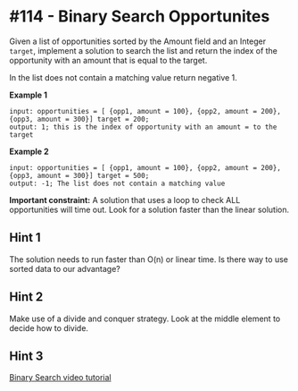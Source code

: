 # #114 - Binary Search Opportunites

Given a list of opportunities sorted by the Amount field and an Integer <code>target</code>, implement a solution to search the list and return the index of the opportunity with an amount that is equal to the target.

In the list does not contain a matching value return negative 1.

**Example 1**
```apex
input: opportunities = [ {opp1, amount = 100}, {opp2, amount = 200}, {opp3, amount = 300}] target = 200;
output: 1; this is the index of opportunity with an amount = to the target
```

**Example 2**
```apex
input: opportunities = [ {opp1, amount = 100}, {opp2, amount = 200}, {opp3, amount = 300}] target = 500;
output: -1; The list does not contain a matching value
```

**Important constraint:** A solution that uses a loop to check ALL opportunities will time out. Look for a solution faster than the linear solution.

## Hint 1
The solution needs to run faster than O(n) or linear time. Is there way to use sorted data to our advantage?

## Hint 2
Make use of a divide and conquer strategy. Look at the middle element to decide how to divide.

## Hint 3
[Binary Search video tutorial](https://www.youtube.com/watch?v=KaW5Oq0Zark&feature=youtu.be)